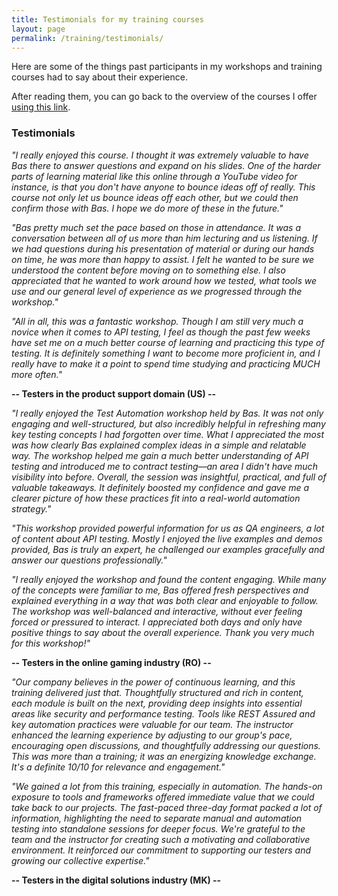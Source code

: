 ```yaml
---
title: Testimonials for my training courses
layout: page
permalink: /training/testimonials/
---
```

Here are some of the things past participants in my workshops and training courses had to say about their experience.

After reading them, you can go back to the overview of the courses I offer [using this link](/training).

### Testimonials

_"I really enjoyed this course. I thought it was extremely valuable to have Bas there to answer questions and expand on his slides. One of the harder parts of learning material like this online through a YouTube video for instance, is that you don't have anyone to bounce ideas off of really. This course not only let us bounce ideas off each other, but we could then confirm those with Bas. I hope we do more of these in the future."_

_"Bas pretty much set the pace based on those in attendance. It was a conversation between all of us more than him lecturing and us listening. If we had questions during his presentation of material or during our hands on time, he was more than happy to assist. I felt he wanted to be sure we understood the content before moving on to something else. I also appreciated that he wanted to work around how we tested, what tools we use and our general level of experience as we progressed through the workshop."_

_"All in all, this was a fantastic workshop. Though I am still very much a novice when it comes to API testing, I feel as though the past few weeks have set me on a much better course of learning and practicing this type of testing. It is definitely something I want to become more proficient in, and I really have to make it a point to spend time studying and practicing MUCH more often."_

**-- Testers in the product support domain (US) --**

_"I really enjoyed the Test Automation workshop held by Bas. It was not only engaging and well-structured, but also incredibly helpful in refreshing many key testing concepts I had forgotten over time.  What I appreciated the most was how clearly Bas explained complex ideas in a simple and relatable way. The workshop helped me gain a much better understanding of API testing and introduced me to contract testing—an area I didn't have much visibility into before.  Overall, the session was insightful, practical, and full of valuable takeaways. It definitely boosted my confidence and gave me a clearer picture of how these practices fit into a real-world automation strategy."_

_"This workshop provided powerful information for us as QA engineers, a lot of content about API testing. Mostly I enjoyed the live examples and demos provided, Bas is truly an expert, he challenged our examples gracefully and answer our questions professionally."_

_"I really enjoyed the workshop and found the content engaging. While many of the concepts were familiar to me, Bas offered fresh perspectives and explained everything in a way that was both clear and enjoyable to follow. The workshop was well-balanced and interactive, without ever feeling forced or pressured to interact. I appreciated both days and only have positive things to say about the overall experience. Thank you very much for this workshop!"_

**-- Testers in the online gaming industry (RO) --**

_"Our company believes in the power of continuous learning, and this training delivered just that. Thoughtfully structured and rich in content, each module is built on the next, providing deep insights into essential areas like security and performance testing. Tools like REST Assured and key automation practices were valuable for our team. The instructor enhanced the learning experience by adjusting to our group's pace, encouraging open discussions, and thoughtfully addressing our questions. This was more than a training; it was an energizing knowledge exchange. It's a definite 10/10 for relevance and engagement."_

_"We gained a lot from this training, especially in automation. The hands-on exposure to tools and frameworks offered immediate value that we could take back to our projects. The fast-paced three-day format packed a lot of information, highlighting the need to separate manual and automation testing into standalone sessions for deeper focus. We're grateful to the team and the instructor for creating such a motivating and collaborative environment. It reinforced our commitment to supporting our testers and growing our collective expertise."_

**-- Testers in the digital solutions industry (MK) --**